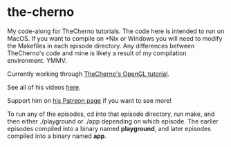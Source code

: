 # the-cherno
My code-along for TheCherno tutorials.
The code here is intended to run on MacOS. If you want to compile on \*Nix or Windows you will need to modify the Makefiles in each
episode directory.
Any differences between TheCherno's code and mine is likely a result of my compilation environment.
YMMV.

Currently working through [TheCherno's OpenGL tutorial](https://www.youtube.com/watch?v=W3gAzLwfIP0&list=PLlrATfBNZ98foTJPJ_Ev03o2oq3-GGOS2 "TheCherno OpenGL Tutorial").

See all of his videos [here](https://www.youtube.com/channel/UCQ-W1KE9EYfdxhL6S4twUNw "TheChernoProject").

Support him on [his Patreon page](https://www.patreon.com/thecherno/overview "TheCherno Patreon") if you want to see more!

To run any of the episodes, cd into that episode directory, run make, and then either ./playground or ./app depending on which
episode. The earlier episodes compiled into a binary named **playground**, and later episodes compiled into a binary named **app**.
